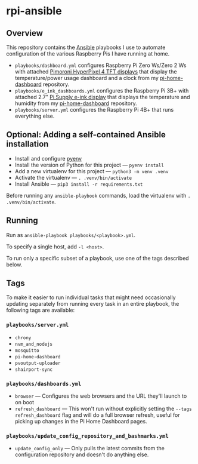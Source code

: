 # rpi-ansible

## Overview

This repository contains the [Ansible](https://www.ansible.com) playbooks I use to automate configuration of the various Raspberry Pis I have running at home.

* `playbooks/dashboard.yml` configures Raspberry Pi Zero Ws/Zero 2 Ws with attached [Pimoroni HyperPixel 4 TFT displays](https://shop.pimoroni.com/products/hyperpixel-4?variant=12569539706963) that display the temperature/power usage dashboard and a clock from my [pi-home-dashboard](https://github.com/VirtualWolf/pi-home-dashboard) repository.
* `playbooks/e_ink_dashboards.yml` configures the Raspberry Pi 3B+ with attached 2.7" [Pi Supply e-ink display](https://uk.pi-supply.com/products/papirus-epaper-eink-screen-hat-for-raspberry-pi) that displays the temperature and humidity from my [pi-home-dashboard](https://github.com/VirtualWolf/pi-home-dashboard) repository.
* `playbooks/server.yml` configures the Raspberry Pi 4B+ that runs everything else.

## Optional: Adding a self-contained Ansible installation

* Install and configure [pyenv](https://github.com/pyenv/pyenv)
* Install the version of Python for this project — `pyenv install`
* Add a new virtualenv for this project — `python3 -m venv .venv`
* Activate the virtualenv — `. .venv/bin/activate`
* Install Ansible — `pip3 install -r requirements.txt`

Before running any `ansible-playbook` commands, load the virtualenv with `. .venv/bin/activate`.

## Running
Run as `ansible-playbook playbooks/<playbook>.yml`.

To specify a single host, add `-l <host>`.

To run only a specific subset of a playbook, use one of the tags described below.

## Tags

To make it easier to run individual tasks that might need occasionally updating separately from running every task in an entire playbook, the following tags are available:

### `playbooks/server.yml`
* `chrony`
* `nvm_and_nodejs`
* `mosquitto`
* `pi-home-dashboard`
* `pvoutput-uploader`
* `shairport-sync`

### `playbooks/dashboards.yml`
* `browser` — Configures the web browsers and the URL they'll launch to on boot
* `refresh_dashboard` — This won't run without explicitly setting the `--tags refresh_dashboard` flag and will do a full browser refresh, useful for picking up changes in the Pi Home Dashboard pages.

### `playbooks/update_config_repository_and_bashmarks.yml`
* `update_config_only` — Only pulls the latest commits from the configuration repository and doesn't do anything else.
